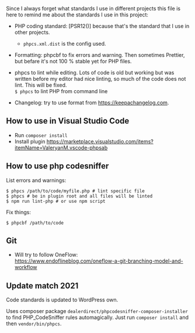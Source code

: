 Since I always forget what standards I use in different projects this file is here to remind me about the standards I use in this project:

- PHP coding standard: [PSR12()] because that's the standard that I use in other projects.

  - `phpcs.xml.dist` is the config used.

- Formatting:
  phpcbf to fix errors and warning.
  Then sometimes Prettier, but befare it's not 100 % stable yet for PHP files.

- phpcs to lint while editing. Lots of code is old but working but was written
  before my editor had nice linting, so much of the code does not lint. This will be fixed.  
  `$ phpcs` to lint PHP from command line

- Changelog: try to use format from https://keepachangelog.com.

## How to use in Visual Studio Code

- Run `composer install`
- Install plugin https://marketplace.visualstudio.com/items?itemName=ValeryanM.vscode-phpsab

## How to use php codesniffer

List errors and warnings:

    $ phpcs /path/to/code/myfile.php # lint specific file
    $ phpcs # be in plugin root and all files will be linted
    $ npm run lint-php # or use npm script

Fix things:

    $ phpcbf /path/to/code

## Git

- Will try to follow OneFlow:  
  https://www.endoflineblog.com/oneflow-a-git-branching-model-and-workflow

## Update match 2021

Code standards is updated to WordPress own.

Uses composer package `dealerdirect/phpcodesniffer-composer-installer` to find PHP_CodeSniffer rules automagically. Just run `composer install` and then `vendor/bin/phpcs`.
